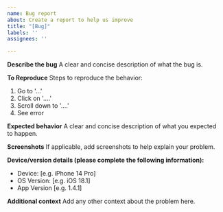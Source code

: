 ```yaml
---
name: Bug report
about: Create a report to help us improve
title: "[Bug]"
labels: ''
assignees: ''

---
```


**Describe the bug**
A clear and concise description of what the bug is.

**To Reproduce**
Steps to reproduce the behavior:
1. Go to '...'
2. Click on '....'
3. Scroll down to '....'
4. See error

**Expected behavior**
A clear and concise description of what you expected to happen.

**Screenshots**
If applicable, add screenshots to help explain your problem.

**Device/version details (please complete the following information):**
 - Device: [e.g. iPhone 14 Pro]
 - OS Version: [e.g. iOS 18.1]
 - App Version [e.g. 1.4.1]

**Additional context**
Add any other context about the problem here.
